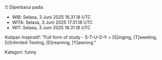 ⏰ Diperbarui pada:
- WIB: Selasa, 3 Juni 2025 16.31.18 UTC
- WITA: Selasa, 3 Juni 2025 17.31.18 UTC
- WIT: Selasa, 3 Juni 2025 18.31.18 UTC

Kutipan Inspiratif:
"Full form of study - S-T-U-D-Y = [S]inging, [T]weeting, [U]nlimited Texting, [D]reaming, [Y]awning."


Kategori: funny

